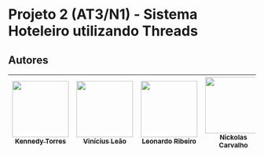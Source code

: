 # Projeto 2 (AT3/N1) - Sistema Hoteleiro utilizando Threads

## Autores

| [<img src="https://avatars.githubusercontent.com/u/128331199?v=4" width=115><br><sub>Kennedy Torres</sub>](https://github.com/Kennedy-Torres) |[<img src="https://avatars.githubusercontent.com/u/111468790?v=4" width=115><br><sub>Vinícius Leão</sub>](https://github.com/Viniciusleao99) |[<img src="https://avatars.githubusercontent.com/u/111469440?v=4" width=115><br><sub>Leonardo Ribeiro</sub>](https://github.com/Leoribeiro61) |[<img src="https://avatars.githubusercontent.com/u/158603640?v=4" width=115><br><sub>Nickolas Carvalho</sub>](https://github.com/Nickolaaas) |[<img src="https://avatars.githubusercontent.com/u/98848966?v=4><br><sub>Bruno Alves</sub>](https://github.com/motherlode777) |
| :---: | :---: | :---: | :---: | :---: |
